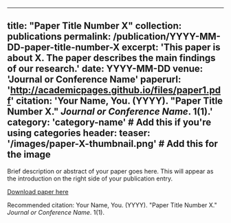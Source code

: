 <!-- ---
title: "Paper Title Number 4"
collection: publications
category: manuscripts
permalink: /publication/2009-10-01-paper-title-number-1
excerpt: 'This paper is about the number 1. The number 2 is left for future work.'
date: 2009-10-01
venue: 'Journal 1'
slidesurl: 'http://academicpages.github.io/files/slides1.pdf'
paperurl: 'http://academicpages.github.io/files/paper1.pdf'
citation: 'Your Name, You. (2009). &quot;Paper Title Number 1.&quot; <i>Journal 1</i>. 1(1).'
---

<div style="display: flex; justify-content: space-between; align-items: flex-start;">
  <div style="flex: 1; margin-right: 20px;">
    <img src="/images/publication1.gif" alt="Publication GIF" style="width: 100%; height: auto;">
  </div>
  <div style="flex: 1;">
    <h2>Introduction</h2>
    <p>This paper is about the number 1. The number 2 is left for future work.</p>
    <p>Lorem ipsum dolor sit amet, consectetur adipiscing elit. Sed do eiusmod tempor incididunt ut labore et dolore magna aliqua. Ut enim ad minim veniam, quis nostrud exercitation ullamco laboris nisi ut aliquip ex ea commodo consequat.</p>
    <h3>Key Findings</h3>
    <ul>
      <li>Finding 1</li>
      <li>Finding 2</li>
      <li>Finding 3</li>
    </ul>
    <p>For more details, please refer to the full paper.</p>
  </div>
</div> -->

---
title: "Paper Title Number X"
collection: publications
permalink: /publication/YYYY-MM-DD-paper-title-number-X
excerpt: 'This paper is about X. The paper describes the main findings of our research.'
date: YYYY-MM-DD
venue: 'Journal or Conference Name'
paperurl: 'http://academicpages.github.io/files/paper1.pdf'
citation: 'Your Name, You. (YYYY). &quot;Paper Title Number X.&quot; <i>Journal or Conference Name</i>. 1(1).'
category: 'category-name'  # Add this if you're using categories
header:
  teaser: '/images/paper-X-thumbnail.png'  # Add this for the image
---

Brief description or abstract of your paper goes here. This will appear as the introduction on the right side of your publication entry.

[Download paper here](http://academicpages.github.io/files/paper1.pdf)

Recommended citation: Your Name, You. (YYYY). "Paper Title Number X." <i>Journal or Conference Name</i>. 1(1).